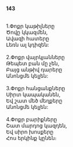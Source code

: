 **143**

\
1.Փոքր կաթիլները\
Ծովը կկազմեն,\
Ավազի հատերը\
Լեռն ալ կդիզեն:\
\
2.Փոքր վայրկյանները\
Թեպետ բան մը չեն,\
Բայց անթիվ դարերը\
Անոնցմե կելլեն:\
\
3.Փոքր հանցանքները\
Սիրտ կապականեն,\
Եվ շատ մեծ մեղքերը\
Անոնցմե կելլեն:\
\
4.Փոքր բարիքները\
Շատ մարդոց կազդեն,\
Եվ սիրո խոսքերը\
Հոս երկինք կընեն։
